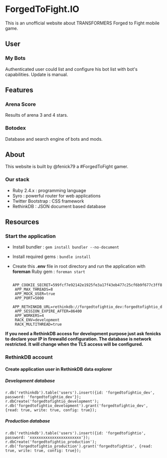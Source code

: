 # ForgedToFight.IO

This is an unofficial website about TRANSFORMERS Forged to Fight mobile game.

## User

### My Bots

Authenticated user could list and configure his bot list with bot's capabilities. Update is manual.

## Features

### Arena Score

Results of arena 3 and 4 stars.

### Botodex

Database and search engine of bots and mods.

## About

This website is built by @fenick79 a #ForgedToFight gamer.

### Our stack

 * Ruby 2.4.x : programming language
 * Syro : powerful router for web applications
 * Twitter Bootstrap : CSS framework
 * RethinkDB : JSON document based database

## Resources

### Start the application

 * Install bundler : `gem install bundler --no-document`
 * Install required gems : `bundle install`
 * Create this **.env** file in root directory and run the application with **foreman** Ruby gem : `foreman start`

        APP_COOKIE_SECRET=599fcf7e92142e1925fe3a17f43eb477c25cf6b9f677c3ff8916c2d92ff1e00977fe97cf4643632b4b70e899a752dc5ec7bb0282ea8ea319a4b019a25c54dbd4
        APP_MAX_THREADS=8
        APP_MOCK_USER=true
        APP_PORT=5000
        APP_RETHINKDB_URL=rethinkdb://forgedtofightio_dev:forgedtofightio_dev@rethinkdb.forgedtofight.io:28015/forgedtofightio_development
        APP_SESSION_EXPIRE_AFTER=86400
        APP_WORKERS=4
        RACK_ENV=development
        RACK_MULTITHREAD=true

**If you need a RethinkDB access for development purpose just ask fenicks to declare your IP in firewalld configuration. The database is network restricted. It will change when the TLS access will be configured.**

### RethinkDB account

#### Create application user in RethinkDB data explorer

##### Development database

    r.db('rethinkdb').table('users').insert({id: 'forgedtofightio_dev', password: 'forgedtofightio_dev'});
    r.dbCreate('forgedtofightio_development');
    r.db('forgedtofightio_development').grant('forgedtofightio_dev', {read: true, write: true, config: true});

##### Production database

    r.db('rethinkdb').table('users').insert({id: 'forgedtofightio', password: 'xxxxxxxxxxxxxxxxxxxxxxx'});
    r.dbCreate('forgedtofightio_production');
    r.db('forgedtofightio_production').grant('forgedtofightio', {read: true, write: true, config: true});
